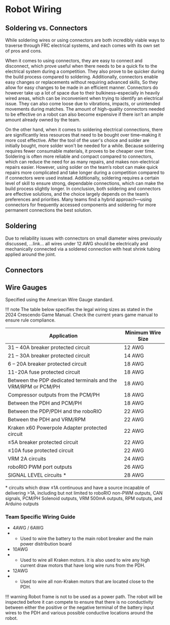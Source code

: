 # Robot Wiring

## Soldering vs. Connectors
While soldering wires or using connectors are both incredibly viable ways to traverse through FRC electrical systems, and each comes with its own set of pros and cons.

When it comes to using connectors, they are easy to connect and disconnect, which prove useful when there needs to be a quick fix to the electrical system during a competition. They also prove to be quicker during the build process compared to soldering. Additionally, connectors enable easy changes or replacements without requiring advanced skills, 
So they allow for easy changes to be made in an efficient manner. Connectors do however take up a lot of space due to their bulkiness–especially in heavily wired areas, which can be inconvenient when trying to identify an electrical issue. They can also come loose due to vibrations, impacts, or unintended movements during matches. The amount of high-quality connectors needed to be effective on a robot can also become expensive if there isn’t an ample amount already owned by the team.

On the other hand, when it comes to soldering electrical connections, there are significantly less resources that need to be bought over time–making it more cost effective. After the tool of the user's choice and solder are initially bought, more solder won't be needed for a while. Because soldering requires fewer consumable materials, it proves to be cheaper over time. Soldering is often more reliable and compact compared to connectors, which can reduce the need for as many repairs, and makes non-electrical repairs easier. However, using solder on the team’s robot can make quick repairs more complicated and take longer during a competition compared to if connectors were used instead. Additionally, soldering requires a certain level of skill to ensure strong, dependable connections, which can make the build process slightly longer.
In conclusion, both soldering and connectors are effective solutions, and the choice largely depends on the team’s preferences and priorities. Many teams find a hybrid approach—using connectors for frequently accessed components and soldering for more permanent connections the best solution. 

## Soldering
Due to reliability issues with connectors on small diameter wires previously discussed, ...link... all wires under 12 AWG should be electrically and mechanically connected via a soldered connection with heat shrink tubing applied around the joint.

## Connectors

## Wire Gauges

Specified using the American Wire Gauge standard.


!!! note
    The table below specifies the legal wiring sizes as stated in the 2024 Crescendo Game Manual. Check the current years game manual to ensure rule compliance.

| Application                                                   | Minimum Wire Size |
| ------------------------------------------------------------- | ----------------- |
| 31 – 40A breaker protected circuit                            | 12 AWG            |
| 21 – 30A breaker protected circuit                            | 14 AWG            |
| 6 – 20A breaker protected circuit                             | 18 AWG            |
| 11-20A fuse protected circuit                                 | 18 AWG            |
| Between the PDP dedicated terminals and the VRM/RPM or PCM/PH | 18 AWG            |
| Compressor outputs from the PCM/PH                            | 18 AWG            |
| Between the PDH and PCM/PH                                    | 18 AWG            |
| Between the PDP/PDH and the roboRIO                           | 22 AWG            |
| Between the PDH and VRM/RPM                                   | 22 AWG            |
| Kraken x60 Powerpole Adapter protected circuit                | 22 AWG            |
| ≤5A breaker protected circuit                                 | 22 AWG            |
| ≤10A fuse protected circuit                                   | 22 AWG            |
| VRM 2A circuits                                               | 24 AWG            |
| roboRIO PWM port outputs                                      | 26 AWG            |
| SIGNAL LEVEL circuits *                                       | 28 AWG            |

\* circuits which draw ≤1A continuous and have a source incapable of delivering >1A, including but not limited to roboRIO non-PWM outputs, CAN signals, PCM/PH Solenoid outputs, VRM 500mA outputs, RPM outputs, and Arduino outputs

### Team Specific Wiring Guide

- 4AWG / 6AWG
- - Used to wire the battery to the main robot breaker and the main power distribution board
- 10AWG
- - Used to wire all Kraken motors. it is also used to wire any high current draw motors that have long wire runs from the PDH.
- 12AWG
- - Used to wire all non-Kraken motors that are located close to the PDH.

!!! warning
    Robot frame is not to be used as a power path. The robot will be inspected before it can compete to ensure that there is no conductivity between either the positive or the negative terminal of the battery input wires to the PDH and various possible conductive locations around the robot.


